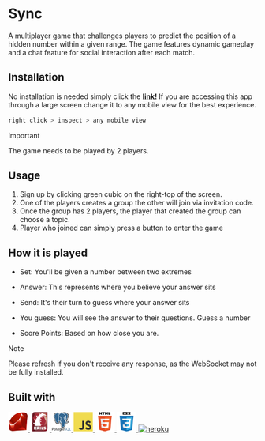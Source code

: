 # Sync

A multiplayer game that challenges players to predict the position of a hidden number within a given range. The game features dynamic gameplay and a chat feature for social interaction after each match.

## Installation

No installation is needed simply click the [**link!**](https://www.sync.rodeo/) If you are accessing this app through a large screen change it to any mobile view for the best experience. 

```bash
right click > inspect > any mobile view
```

> [!IMPORTANT]
> The game needs to be played by 2 players.

## Usage

1. Sign up by clicking green cubic on the right-top of the screen.
2. One of the players creates a group the other will join via invitation code.
3. Once the group has 2 players, the player that created the group can choose a topic.
4. Player who joined can simply press a button to enter the game

## How it is played

- Set: You'll be given a number between two extremes

+ Answer: This represents where you believe your answer sits

* Send: It's their turn to guess where your answer sits

- You guess: You will see the answer to their questions. Guess a number

+ Score Points: Based on how close you are.

> [!NOTE]
> Please refresh if you don't receive any response, as the WebSocket may not be fully installed.

## Built with

<a href="https://www.ruby-lang.org/en/" target="_blank" rel="noreferrer"> <img src="https://raw.githubusercontent.com/devicons/devicon/master/icons/ruby/ruby-original.svg" alt="ruby" width="40" height="40"/> </a>
<a href="https://rubyonrails.org" target="_blank" rel="noreferrer"> <img src="https://raw.githubusercontent.com/devicons/devicon/master/icons/rails/rails-original-wordmark.svg" alt="rails" width="40" height="40"/> </a>
<a href="https://www.postgresql.org" target="_blank" rel="noreferrer"> <img src="https://raw.githubusercontent.com/devicons/devicon/master/icons/postgresql/postgresql-original-wordmark.svg" alt="postgresql" width="40" height="40"/> </a>
<a href="https://developer.mozilla.org/en-US/docs/Web/JavaScript" target="_blank" rel="noreferrer"> <img src="https://raw.githubusercontent.com/devicons/devicon/master/icons/javascript/javascript-original.svg" alt="javascript" width="40" height="40"/> </a>
<a href="https://www.w3.org/html/" target="_blank" rel="noreferrer"> <img src="https://raw.githubusercontent.com/devicons/devicon/master/icons/html5/html5-original-wordmark.svg" alt="html5" width="40" height="40"/> </a>
<a href="https://www.w3schools.com/css/" target="_blank" rel="noreferrer"> <img src="https://raw.githubusercontent.com/devicons/devicon/master/icons/css3/css3-original-wordmark.svg" alt="css3" width="40" height="40"/> </a>
<a href="https://heroku.com" target="_blank" rel="noreferrer"> <img src="https://www.vectorlogo.zone/logos/heroku/heroku-icon.svg" alt="heroku" width="40" height="40"/> </a>

